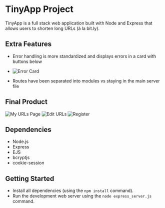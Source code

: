 # TinyApp Project

TinyApp is a full stack web application built with Node and Express that allows users to shorten long URLs (à la bit.ly).

## Extra Features

- Error handling is more standardized and displays errors in a card with buttons below
- ![Error Card](#https://github.com/rstock-co/tinyapp/blob/main/docs/error.png)
  
- Routes have been separated into modules vs staying in the main server file

## Final Product

![My URLs Page]([#]https://github.com/rstock-co/tinyapp/blob/main/docs/urls-page.png)
![Edit URLs](#https://github.com/rstock-co/tinyapp/blob/main/docs/edit-url.png)
![Register](#https://github.com/rstock-co/tinyapp/blob/main/docs/register.png)

## Dependencies

- Node.js
- Express
- EJS
- bcryptjs
- cookie-session

## Getting Started

- Install all dependencies (using the `npm install` command).
- Run the development web server using the `node express_server.js` command.
